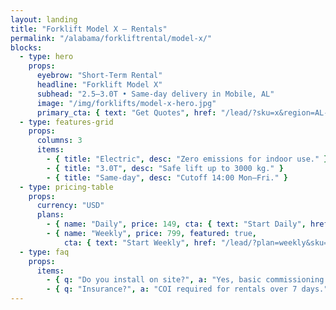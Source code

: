 ```yaml
---
layout: landing
title: "Forklift Model X — Rentals"
permalink: "/alabama/forkliftrental/model-x/"
blocks:
  - type: hero
    props:
      eyebrow: "Short-Term Rental"
      headline: "Forklift Model X"
      subhead: "2.5–3.0T • Same-day delivery in Mobile, AL"
      image: "/img/forklifts/model-x-hero.jpg"
      primary_cta: { text: "Get Quotes", href: "/lead/?sku=x&region=AL-Mobile" }
  - type: features-grid
    props:
      columns: 3
      items:
        - { title: "Electric", desc: "Zero emissions for indoor use." }
        - { title: "3.0T", desc: "Safe lift up to 3000 kg." }
        - { title: "Same-day", desc: "Cutoff 14:00 Mon–Fri." }
  - type: pricing-table
    props:
      currency: "USD"
      plans:
        - { name: "Daily", price: 149, cta: { text: "Start Daily", href: "/lead/?plan=daily&sku=x" } }
        - { name: "Weekly", price: 799, featured: true,
            cta: { text: "Start Weekly", href: "/lead/?plan=weekly&sku=x" } }
  - type: faq
    props:
      items:
        - { q: "Do you install on site?", a: "Yes, basic commissioning is included." }
        - { q: "Insurance?", a: "COI required for rentals over 7 days." }
---
```

